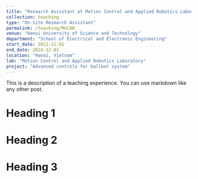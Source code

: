 ```yaml
---
title: "Research Assistant at Motion Control and Applied Robotics Laboratory (MoCAR)"
collection: teaching
type: "On-site Research Assistant"
permalink: /teaching/MoCAR
venue: "Hanoi University of Science and Technology"
department: "School of Electrical and Electronic Engineering"
start_date: 2021-11-01
end_date: 2024-12-01
location: "Hanoi, Vietnam"
lab: "Motion Control and Applied Robotics Laboratory"
project: "Advanced controls for ballbot system"
---
```


This is a description of a teaching experience. You can use markdown like any other post.

Heading 1
======

Heading 2
======

Heading 3
======